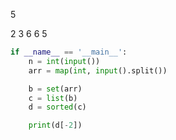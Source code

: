 
5

2 3 6 6 5

`````py
if __name__ == '__main__':
    n = int(input())
    arr = map(int, input().split())

    b = set(arr)
    c = list(b)
    d = sorted(c)

    print(d[-2])
`````
